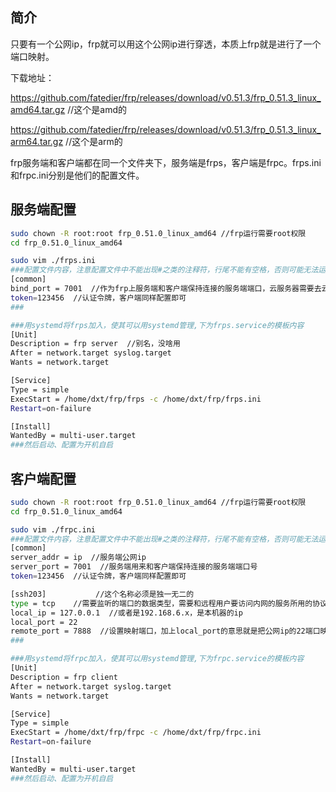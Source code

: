 ## 简介

只要有一个公网ip，frp就可以用这个公网ip进行穿透，本质上frp就是进行了一个端口映射。

下载地址：

https://github.com/fatedier/frp/releases/download/v0.51.3/frp_0.51.3_linux_amd64.tar.gz  //这个是amd的

https://github.com/fatedier/frp/releases/download/v0.51.3/frp_0.51.3_linux_arm64.tar.gz  //这个是arm的

frp服务端和客户端都在同一个文件夹下，服务端是frps，客户端是frpc。frps.ini和frpc.ini分别是他们的配置文件。

## 服务端配置

```bash
sudo chown -R root:root frp_0.51.0_linux_amd64 //frp运行需要root权限
cd frp_0.51.0_linux_amd64

sudo vim ./frps.ini
###配置文件内容，注意配置文件中不能出现#之类的注释符，行尾不能有空格，否则可能无法运行
[common]
bind_port = 7001  //作为frp上服务端和客户端保持连接的服务端端口，云服务器需要去云上打开7001端口
token=123456  //认证令牌，客户端同样配置即可
###

###用systemd将frps加入，使其可以用systemd管理,下为frps.service的模板内容
[Unit]
Description = frp server  //别名，没啥用
After = network.target syslog.target
Wants = network.target

[Service]
Type = simple
ExecStart = /home/dxt/frp/frps -c /home/dxt/frp/frps.ini
Restart=on-failure

[Install]
WantedBy = multi-user.target
###然后启动、配置为开机自启

```



## 客户端配置

```bash
sudo chown -R root:root frp_0.51.0_linux_amd64 //frp运行需要root权限
cd frp_0.51.0_linux_amd64

sudo vim ./frpc.ini
###配置文件内容，注意配置文件中不能出现#之类的注释符，行尾不能有空格，否则可能无法运行
[common]
server_addr = ip  //服务端公网ip
server_port = 7001  //服务端用来和客户端保持连接的服务端端口号
token=123456  //认证令牌，客户端同样配置即可

[ssh203]           //这个名称必须是独一无二的
type = tcp    //需要监听的端口的数据类型，需要和远程用户要访问内网的服务所用的协议一样，还可以是http、udp等
local_ip = 127.0.0.1  //或者是192.168.6.x，是本机器的ip
local_port = 22  
remote_port = 7888  //设置映射端口，加上local_port的意思就是把公网ip的22端口映射给本机器的7888端口
###

###用systemd将frpc加入，使其可以用systemd管理,下为frpc.service的模板内容
[Unit]
Description = frp client
After = network.target syslog.target
Wants = network.target

[Service]
Type = simple
ExecStart = /home/dxt/frp/frpc -c /home/dxt/frp/frpc.ini
Restart=on-failure

[Install]
WantedBy = multi-user.target
###然后启动、配置为开机自启

```

